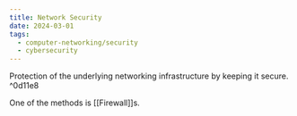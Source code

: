 ```yaml
---
title: Network Security
date: 2024-03-01
tags:
  - computer-networking/security
  - cybersecurity
---
```


Protection of the underlying networking infrastructure by keeping it secure. ^0d11e8

One of the methods is [[Firewall]]s.